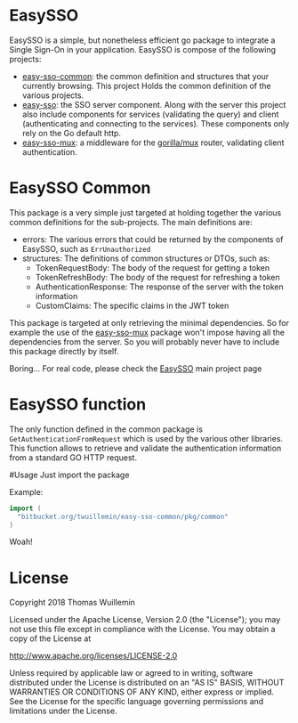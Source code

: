 # EasySSO
EasySSO is a simple, but nonetheless efficient go package to integrate a Single Sign-On in your application. EasySSO is compose of the following projects:

 * [easy-sso-common](https://bitbucket.org/twuillemin/easy-sso-common): the common definition and structures that your currently browsing. This project Holds the common definition of the various projects.
 * [easy-sso](https://bitbucket.org/twuillemin/easy-sso): the SSO server component. Along with the server this project also include components for services (validating the query) and client (authenticating and connecting to the services). These components only rely on the Go default http.
 * [easy-sso-mux](https://bitbucket.org/twuillemin/easy-sso-mux): a middleware for the [gorilla/mux](https://github.com/gorilla/mux) router, validating client authentication.


# EasySSO Common
This package is a very simple just targeted at holding together the various common definitions for the sub-projects. The
main definitions are:

* errors: The various errors that could be returned by the components of EasySSO, such as `ErrUnauthorized`
* structures: The definitions of common structures or DTOs, such as:
    *  TokenRequestBody: The body of the request for getting a token
    *  TokenRefreshBody: The body of the request for refreshing a token
    *  AuthenticationResponse: The response of the server with the token information
    *  CustomClaims: The specific claims in the JWT token
  
This package is targeted at only retrieving the minimal dependencies. So for example the use of the [easy-sso-mux](https://bitbucket.org/twuillemin/easy-sso-mux)
package won't impose having all the dependencies from the server. So you will probably never have to include this
package directly by itself.
  
Boring... For real code, please check the [EasySSO](https://bitbucket.org/twuillemin/easy-sso) main project page

# EasySSO function
The only function defined in the common package is `GetAuthenticationFromRequest` which is used by the various 
other libraries. This function allows to retrieve and validate the authentication information from a standard
GO HTTP request.

#Usage
Just import the package 

Example:

```go
import (
  "bitbucket.org/twuillemin/easy-sso-common/pkg/common"
)
```
    
Woah!

# License

Copyright 2018 Thomas Wuillemin

Licensed under the Apache License, Version 2.0 (the "License");
you may not use this file except in compliance with the License.
You may obtain a copy of the License at

http://www.apache.org/licenses/LICENSE-2.0

Unless required by applicable law or agreed to in writing, software
distributed under the License is distributed on an "AS IS" BASIS,
WITHOUT WARRANTIES OR CONDITIONS OF ANY KIND, either express or implied.
See the License for the specific language governing permissions and
limitations under the License.